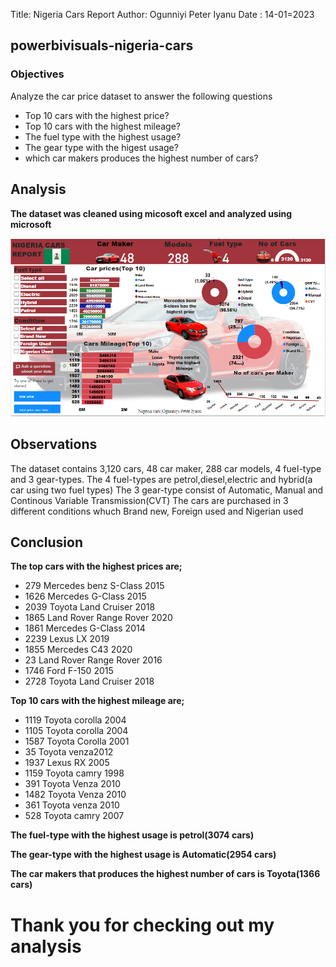 Title: Nigeria Cars Report
Author: Ogunniyi Peter Iyanu
Date : 14-01=2023

## powerbivisuals-nigeria-cars
### Objectives
Analyze the car price dataset to answer the following questions
* Top 10 cars with the highest price?
* Top 10 cars with the highest mileage?
* The fuel type with the highest usage?
* The gear type with the higest usage?
* which car makers produces the highest number of cars? 

## Analysis
**The dataset was cleaned using micosoft excel and analyzed using microsoft** 

![Alt text](Nigeria%20cars.PNG)

## Observations
The dataset contains 3,120 cars, 48 car maker, 288 car models, 4 fuel-type and 3 gear-types. 
The 4 fuel-types are petrol,diesel,electric and hybrid(a car using two fuel types)
The 3 gear-type consist of Automatic, Manual and Continous Variable Transmission(CVT)
The cars are purchased in 3 different conditions whuch Brand new, Foreign used and Nigerian used  
 
## Conclusion
**The top cars with the highest prices are;**
* 279 Mercedes benz S-Class 2015
* 1626 Mercedes G-Class 2015
* 2039 Toyota Land Cruiser 2018
* 1865 Land Rover Range Rover 2020
* 1861 Mercedes G-Class 2014
* 2239 Lexus LX 2019
* 1855 Mercedes C43 2020
* 23 Land Rover Range Rover 2016  
* 1746 Ford F-150 2015
* 2728 Toyota Land Cruiser 2018

**Top 10 cars with the highest mileage are;**
* 1119 Toyota corolla 2004
* 1105 Toyota corolla 2004
* 1587 Toyota Corolla 2001
* 35 Toyota venza2012
* 1937 Lexus RX 2005
* 1159 Toyota camry 1998
* 391 Toyota Venza 2010
* 1482 Toyota Venza 2010
* 361 Toyota venza 2010
* 528 Toyota camry 2007

**The fuel-type with the highest usage is petrol(3074 cars)**

**The gear-type with the highest usage is Automatic(2954 cars)**

**The car makers that produces the highest number of cars is Toyota(1366 cars)**
#
#
#
# Thank you for checking out my analysis
